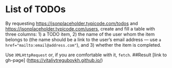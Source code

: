 # List of TODOs

By requesting https://jsonplaceholder.typicode.com/todos and https://jsonplaceholder.typicode.com/users, create and fill a table with three columns: 1) a TODO item, 2) the name of the user whom the item belongs to (the name should be a link to the user’s email address — use `a href="mailto:email@address.com"`), and 3) whether the item is completed.

Use `XMLHttpRequest` or, if you are comfortable with it, `fetch`.
##Result
[link to gh-page] (https://vitaliytregubovkh.github.io/)
